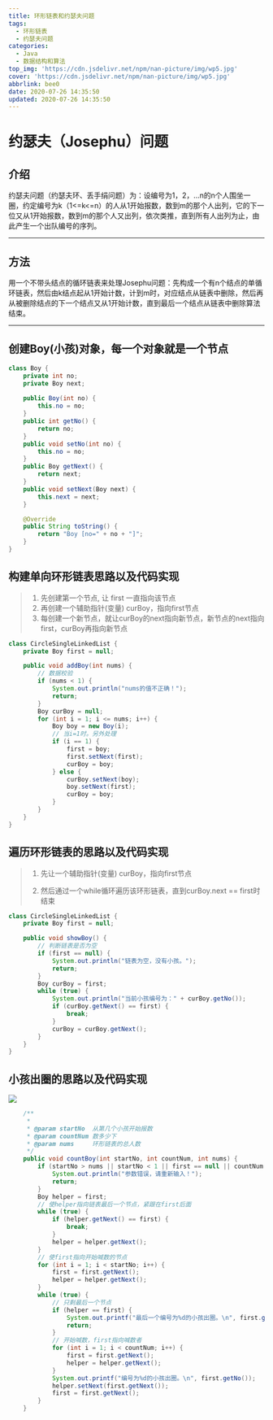 ```yaml
---
title: 环形链表和约瑟夫问题
tags:
  - 环形链表
  - 约瑟夫问题
categories:
  - Java
  - 数据结构和算法
top_img: 'https://cdn.jsdelivr.net/npm/nan-picture/img/wp5.jpg'
cover: 'https://cdn.jsdelivr.net/npm/nan-picture/img/wp5.jpg'
abbrlink: bee0
date: 2020-07-26 14:35:50
updated: 2020-07-26 14:35:50
---
```


# 约瑟夫（Josephu）问题

## 介绍

约瑟夫问题（约瑟夫环、丢手绢问题）为：设编号为1，2，…n的n个人围坐一圈，约定编号为k（1<=k<=n）的人从1开始报数，数到m的那个人出列，它的下一位又从1开始报数，数到m的那个人又出列，依次类推，直到所有人出列为止，由此产生一个出队编号的序列。

---

## 方法

用一个不带头结点的循环链表来处理Josephu问题：先构成一个有n个结点的单循环链表，然后由k结点起从1开始计数，计到m时，对应结点从链表中删除，然后再从被删除结点的下一个结点又从1开始计数，直到最后一个结点从链表中删除算法结束。

---

## 创建Boy(小孩)对象，每一个对象就是一个节点

```java
class Boy {
	private int no;
	private Boy next;
    
	public Boy(int no) {
		this.no = no;
	}
	public int getNo() {
		return no;
	}
	public void setNo(int no) {
		this.no = no;
	}
	public Boy getNext() {
		return next;
	}
	public void setNext(Boy next) {
		this.next = next;
	}

	@Override
	public String toString() {
		return "Boy [no=" + no + "]";
	}
}
```



## 构建单向环形链表思路以及代码实现

> 1. 先创建第一个节点, 让 first 一直指向该节点
> 2. 再创建一个辅助指针(变量) curBoy，指向first节点
> 3. 每创建一个新节点，就让curBoy的next指向新节点，新节点的next指向first，curBoy再指向新节点

```java
class CircleSingleLinkedList {
	private Boy first = null;

	public void addBoy(int nums) {
		// 数据校验
		if (nums < 1) {
			System.out.println("nums的值不正确！");
			return;
		}
		Boy curBoy = null;
		for (int i = 1; i <= nums; i++) {
			Boy boy = new Boy(i);
			// 当i=1时。另外处理
			if (i == 1) {
				first = boy;
				first.setNext(first);
				curBoy = boy;
			} else {
				curBoy.setNext(boy);
				boy.setNext(first);
				curBoy = boy;
			}
		}
	}
}
```



## 遍历环形链表的思路以及代码实现

>1. 先让一个辅助指针(变量) curBoy，指向first节点
>
>2. 然后通过一个while循环遍历该环形链表，直到curBoy.next  == first时结束

```java
class CircleSingleLinkedList {
	private Boy first = null;

	public void showBoy() {
		// 判断链表是否为空
		if (first == null) {
			System.out.println("链表为空，没有小孩。");
			return;
		}
		Boy curBoy = first;
		while (true) {
			System.out.println("当前小孩编号为：" + curBoy.getNo());
			if (curBoy.getNext() == first) {
				break;
			}
			curBoy = curBoy.getNext();
		}
	}
}
```



## 小孩出圈的思路以及代码实现

![](https://cdn.jsdelivr.net/npm/nan-picture/blog/20200726155912.png)

```java
	/**
	 * 
	 * @param startNo  从第几个小孩开始报数
	 * @param countNum 数多少下
	 * @param nums     环形链表的总人数
	 */
	public void countBoy(int startNo, int countNum, int nums) {
		if (startNo > nums || startNo < 1 || first == null || countNum < 1) {
			System.out.println("参数错误，请重新输入！");
			return;
		}
		Boy helper = first;
        // 使helper指向链表最后一个节点，紧跟在first后面
		while (true) {
			if (helper.getNext() == first) {
				break;
			}
			helper = helper.getNext();
		}
        // 使first指向开始喊数的节点
		for (int i = 1; i < startNo; i++) {
			first = first.getNext();
			helper = helper.getNext();
		}
		while (true) {
            // 只剩最后一个节点
			if (helper == first) {
				System.out.printf("最后一个编号为%d的小孩出圈。\n", first.getNo());
				return;
			}
            // 开始喊数，first指向喊数者
			for (int i = 1; i < countNum; i++) {
				first = first.getNext();
				helper = helper.getNext();
			}
			System.out.printf("编号为%d的小孩出圈。\n", first.getNo());
			helper.setNext(first.getNext());
			first = first.getNext();
		}
	}
```

